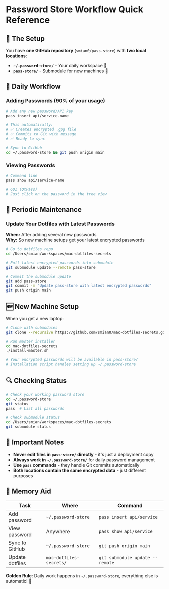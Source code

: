 # Password Store Workflow Quick Reference

## 🎯 The Setup

You have **one GitHub repository** (`smian0/pass-store`) with **two local locations**:

- **`~/.password-store/`** - Your daily workspace 📝
- **`pass-store/`** - Submodule for new machines 🚀

## 📅 Daily Workflow

### Adding Passwords (90% of your usage)

```bash
# Add any new password/API key
pass insert api/service-name

# This automatically:
# ✅ Creates encrypted .gpg file
# ✅ Commits to Git with message
# ✅ Ready to sync

# Sync to GitHub
cd ~/.password-store && git push origin main
```

### Viewing Passwords

```bash
# Command line
pass show api/service-name

# GUI (QtPass)
# Just click on the password in the tree view
```

## 🔄 Periodic Maintenance

### Update Your Dotfiles with Latest Passwords

**When:** After adding several new passwords  
**Why:** So new machine setups get your latest encrypted passwords

```bash
# Go to dotfiles repo
cd /Users/smian/workspaces/mac-dotfiles-secrets

# Pull latest encrypted passwords into submodule
git submodule update --remote pass-store

# Commit the submodule update
git add pass-store
git commit -m "Update pass-store with latest encrypted passwords"
git push origin main
```

## 🆕 New Machine Setup

When you get a new laptop:

```bash
# Clone with submodules
git clone --recursive https://github.com/smian0/mac-dotfiles-secrets.git

# Run master installer
cd mac-dotfiles-secrets
./install-master.sh

# Your encrypted passwords will be available in pass-store/
# Installation script handles setting up ~/.password-store
```

## 🔍 Checking Status

```bash
# Check your working password store
cd ~/.password-store
git status
pass  # List all passwords

# Check submodule status
cd /Users/smian/workspaces/mac-dotfiles-secrets
git submodule status
```

## 🚨 Important Notes

- **Never edit files in `pass-store/` directly** - it's just a deployment copy
- **Always work in `~/.password-store/`** for daily password management
- **Use `pass` commands** - they handle Git commits automatically
- **Both locations contain the same encrypted data** - just different purposes

## 🎯 Memory Aid

| Task | Where | Command |
|------|-------|---------|
| Add password | `~/.password-store` | `pass insert api/service` |
| View password | Anywhere | `pass show api/service` |
| Sync to GitHub | `~/.password-store` | `git push origin main` |
| Update dotfiles | `mac-dotfiles-secrets/` | `git submodule update --remote` |

**Golden Rule**: Daily work happens in `~/.password-store`, everything else is automatic! 🎉